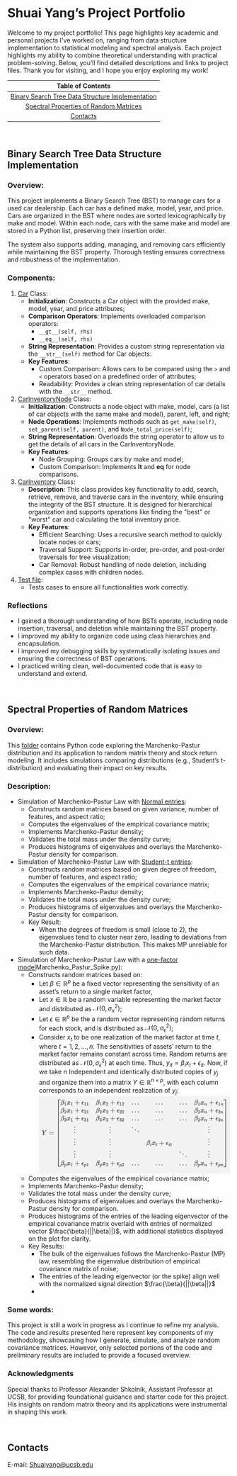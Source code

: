 # Shuai Yang’s Project Portfolio
Welcome to my project portfolio! This page highlights key academic and personal projects I've worked on, ranging from data structure implementation to statistical modeling and spectral analysis. Each project highlights my ability to combine theoretical understanding with practical problem-solving. Below, you’ll find detailed descriptions and links to project files. Thank you for visiting, and I hope you enjoy exploring my work!

| **Table of Contents**                                                                 |
|:----------------------------------------------------------------------------:|
| [Binary Search Tree Data Structure Implementation](#binary-search-tree-data-structure-implementation) |
| [Spectral Properties of Random Matrices](#spectral-properties-of-random-matrices) |
| [Contacts](#contacts)  |


<br>

## Binary Search Tree Data Structure Implementation
### Overview:
This project implements a Binary Search Tree (BST) to manage cars for a used car dealership. Each car has a defined make, model, year, and price. Cars are organized in the BST where nodes are sorted lexicographically by make and model. Within each node, cars with the same make and model are stored in a Python list, preserving their insertion order.

The system also supports adding, managing, and removing cars efficiently while maintaining the BST property. Thorough testing ensures correctness and robustness of the implementation.
### Components:
1. [Car](https://github.com/YangS-02/YangS-02.github.io/blob/main/Binary%20Search%20Tree%20Data%20Structure%20Implementation/Car.py
) Class:
   - **Initialization**: Constructs a Car object with the provided make, model, year, and price attributes;
   - **Comparison Operators**: Implements overloaded comparison operators:
      - `__gt__(self, rhs)`
      - `__eq__(self, rhs)`
   - **String Representation**: Provides a custom string representation via the `__str__(self)` method for Car objects.
   - **Key Features**:
      - Custom Comparison: Allows cars to be compared using the `>` and `<` operators based on a predefined order of attributes;
      - Readability: Provides a clean string representation of car details with the `__str__` method.
2. [CarInventoryNode](https://github.com/YangS-02/YangS-02.github.io/blob/main/Binary%20Search%20Tree%20Data%20Structure%20Implementation/CarInventoryNode.py) Class:
   - **Initialization**: Constructs a node object with make, model, cars (a list of car objects with the same make and model), parent, left, and right;
   - **Node Operations**: Implements methods such as `get_make(self)`, `set_parent(self, parent)`, and `Node_total_price(self)`;
   - **String Representation**: Overloads the string operator to allow us to get the details of all cars in the CarInventoryNode.
   - **Key Features**:
      - Node Grouping: Groups cars by make and model;
      - Custom Comparison: Implements __lt__ and __eq__ for node comparisons.
3. [CarInventory](https://github.com/YangS-02/YangS-02.github.io/blob/main/Binary%20Search%20Tree%20Data%20Structure%20Implementation/CarInventory.py) Class:
   - **Description**: This class provides key functionality to add, search, retrieve, remove, and traverse cars in the inventory, while ensuring the integrity of the BST structure. It is designed for hierarchical organization and supports operations like finding the "best" or "worst" car and calculating the total inventory price.
   - **Key Features**:
      - Efficient Searching: Uses a recursive search method to quickly locate nodes or cars;
      - Traversal Support: Supports in-order, pre-order, and post-order traversals for tree visualization;
      - Car Removal: Robust handling of node deletion, including complex cases with children nodes.
4. [Test file](https://github.com/YangS-02/YangS-02.github.io/blob/main/Binary%20Search%20Tree%20Data%20Structure%20Implementation/testFile.py):
   - Tests cases to ensure all functionalities work correctly.
### Reflections
- I gained a thorough understanding of how BSTs operate, including node insertion, traversal, and deletion while maintaining the BST property.
- I improved my ability to organize code using class hierarchies and encapsulation.
- I improved my debugging skills by systematically isolating issues and ensuring the correctness of BST operations.
- I practiced writing clean, well-documented code that is easy to understand and extend.

<br>

## Spectral Properties of Random Matrices
### Overview:
This [folder](https://github.com/YangS-02/YangS-02.github.io/tree/main/Spectral%20Properties%20of%20Random%20Matrix%20Theory) contains Python code exploring the Marchenko-Pastur distribution and its application to random matrix theory and stock return modeling. It includes simulations comparing distributions (e.g., Student’s t-distribution) and evaluating their impact on key results.
### Description:
* Simulation of Marchenko-Pastur Law with [Normal entries](https://github.com/YangS-02/YangS-02.github.io/blob/main/Spectral%20Properties%20of%20Random%20Matrix%20Theory/Simulations/Marchenko_Pastur_Normal.py):
   - Constructs random matrices based on given variance, number of features, and aspect ratio;
   - Computes the eigenvalues of the empirical covariance matrix;
   - Implements Marchenko-Pastur density;
   - Validates the total mass under the density curve;
   - Produces histograms of eigenvalues and overlays the Marchenko-Pastur density for comparison.
* Simulation of Marchenko-Pastur Law with [Student-t entries](https://github.com/YangS-02/YangS-02.github.io/blob/main/Spectral%20Properties%20of%20Random%20Matrix%20Theory/Simulations/Marchenko_Pastur_Student.py):
   - Constructs random matrices based on given degree of freedom, number of features, and aspect ratio;
   - Computes the eigenvalues of the empirical covariance matrix;
   - Implements Marchenko-Pastur density;
   - Validates the total mass under the density curve;
   - Produces histograms of eigenvalues and overlays the Marchenko-Pastur density for comparison.
   - Key Result:
      - When the degrees of freedom is small (close to 2), the eigenvalues tend to cluster near zero, leading to deviations from the Marchenko-Pastur distribution. This makes MP unreliable for such data.
* Simulation of Marchenko-Pastur Law with a [one-factor model](https://github.com/YangS-02/YangS-02.github.io/blob/main/Spectral%20Properties%20of%20Random%20Matrix%20Theory/Simulations/Marchenko_Pastur_spike.py)Marchenko_Pastur_Spike.py):
   - Constructs random matrices based on:
      - Let $\beta\in\mathbb{R}^{p}$ be a fixed vector representing the sensitivity of an asset’s return to a single market factor,
      - Let $x\in\mathbb{R}$ be a random variable representing the market factor and distributed as $\mathcal{N}(0,\,\sigma_x^{2})$;
      - Let $\epsilon\in\mathbb{R}^{p}$ be the a random vector representing random returns for each stock, and is distributed as $\mathcal{N}(0,\,\sigma_\epsilon^{2})$;
      - Consider $x_t$ to be one realization of the market factor at time $t$, where $t=1,2,\dots ,n$.  The sensitivities of assets’ return to the market factor remains constant across time. Random returns are distributed as $\mathcal{N}(0,\,\sigma_\epsilon^{2})$ at each time. Thus, $y_{it}=\beta_{i} x_t+\epsilon_{it}$. Now, if we take $n$ Independent and identically distributed copies of $y_j$ and organize them into a matrix $Y\in\mathbb{R}^{n\times p}$, with each column corresponds to an independent realization of $y_j$: ![Description](Others/RM.png "Matrix $Y\in\mathbb{R}^{n\times p}$")
   - Computes the eigenvalues of the empirical covariance matrix;
   - Implements Marchenko-Pastur density;
   - Validates the total mass under the density curve;
   - Produces histograms of eigenvalues and overlays the Marchenko-Pastur density for comparison.
   - Produces histograms of the entries of the leading eigenvector of the empirical covariance matrix overlaid with entries of normalized vector $\frac{\beta}{||\beta||}$, with additional statistics displayed on the plot for clarity.
   - Key Results:
      - The bulk of the eigenvalues follows the Marchenko-Pastur (MP) law, resembling the eigenvalue distribution of empirical covariance matrix of noise;
      - The entries of the leading eigenvector (or the spike) align well with the normalized signal direction $\frac{\beta}{||\beta||}$
      - 

### Some words:
This project is still a work in progress as I continue to refine my analysis. The code and results presented here represent key components of my methodology, showcasing how I generate, simulate, and analyze random covariance matrices. However, only selected portions of the code and preliminary results are included to provide a focused overview.
### Acknowledgments
Special thanks to Professor Alexander Shkolnik, Assistant Professor at UCSB, for providing foundational guidance and starter code for this project. His insights on random matrix theory and its applications were instrumental in shaping this work.

<br>

## Contacts
E-mail: Shuaiyang@ucsb.edu









